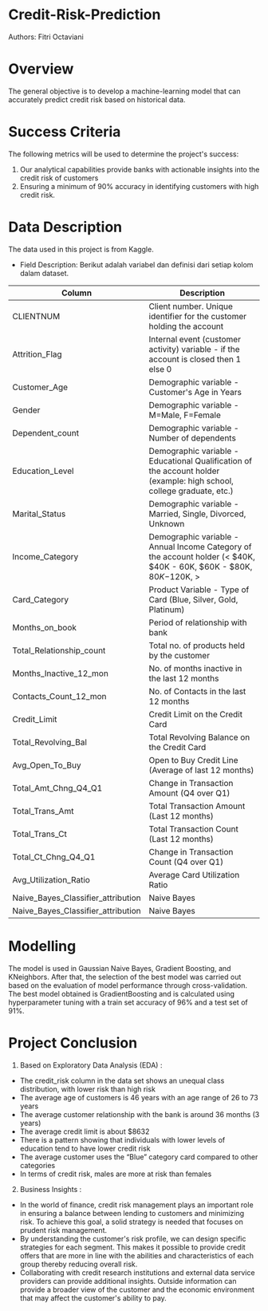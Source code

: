 # Credit-Risk-Prediction
Authors: Fitri Octaviani
 
# Overview
The general objective is to develop a machine-learning model that can accurately predict credit risk based on historical data.
 
# Success Criteria
The following metrics will be used to determine the project's success:
1. Our analytical capabilities provide banks with actionable insights into the credit risk of customers
2. Ensuring a minimum of 90% accuracy in identifying customers with high credit risk.

# Data Description
The data used in this project is from Kaggle.
- Field Description:
  Berikut adalah variabel dan definisi dari setiap kolom dalam dataset.

| Column | Description |
|--------|-------------|
| CLIENTNUM | Client number. Unique identifier for the customer holding the account |
| Attrition_Flag | Internal event (customer activity) variable - if the account is closed then 1 else 0 |
| Customer_Age | Demographic variable - Customer's Age in Years |
| Gender | Demographic variable - M=Male, F=Female |
| Dependent_count | Demographic variable - Number of dependents |
| Education_Level | Demographic variable - Educational Qualification of the account holder (example: high school, college graduate, etc.) |
| Marital_Status | Demographic variable - Married, Single, Divorced, Unknown |
| Income_Category | Demographic variable - Annual Income Category of the account holder (< $40K, $40K - 60K, $60K - $80K, $80K-$120K, > |
| Card_Category | Product Variable - Type of Card (Blue, Silver, Gold, Platinum) |
| Months_on_book | Period of relationship with bank |
| Total_Relationship_count | Total no. of products held by the customer |
| Months_Inactive_12_mon | No. of months inactive in the last 12 months |
| Contacts_Count_12_mon | No. of Contacts in the last 12 months |
| Credit_Limit | Credit Limit on the Credit Card |
| Total_Revolving_Bal | Total Revolving Balance on the Credit Card |
| Avg_Open_To_Buy | Open to Buy Credit Line (Average of last 12 months) |
| Total_Amt_Chng_Q4_Q1 | Change in Transaction Amount (Q4 over Q1) |
| Total_Trans_Amt | Total Transaction Amount (Last 12 months) |
| Total_Trans_Ct | Total Transaction Count (Last 12 months) |
| Total_Ct_Chng_Q4_Q1 | Change in Transaction Count (Q4 over Q1) |
| Avg_Utilization_Ratio | Average Card Utilization Ratio |
| Naive_Bayes_Classifier_attribution | Naive Bayes |
| Naive_Bayes_Classifier_attribution | Naive Bayes |

# Modelling
The model is used in Gaussian Naive Bayes, Gradient Boosting, and KNeighbors. After that, the selection of the best model was carried out based on the evaluation of model performance through cross-validation. The best model obtained is GradientBoosting and is calculated using hyperparameter tuning with a train set accuracy of 96% and a test set of 91%.

# Project Conclusion
1. Based on Exploratory Data Analysis (EDA) :
- The credit_risk column in the data set shows an unequal class distribution, with lower risk than high risk
- The average age of customers is 46 years with an age range of 26 to 73 years
- The average customer relationship with the bank is around 36 months (3 years)
- The average credit limit is about $8632
- There is a pattern showing that individuals with lower levels of education tend to have lower credit risk
- The average customer uses the “Blue” category card compared to other categories
- In terms of credit risk, males are more at risk than females
2. Business Insights :
- In the world of finance, credit risk management plays an important role in ensuring a balance between lending to customers and minimizing risk. To achieve this goal, a solid strategy is needed that focuses on prudent risk management.
- By understanding the customer's risk profile, we can design specific strategies for each segment. This makes it possible to provide credit offers that are more in line with the abilities and characteristics of each group thereby reducing overall risk.
- Collaborating with credit research institutions and external data service providers can provide additional insights. Outside information can provide a broader view of the customer and the economic environment that may affect the customer's ability to pay.
